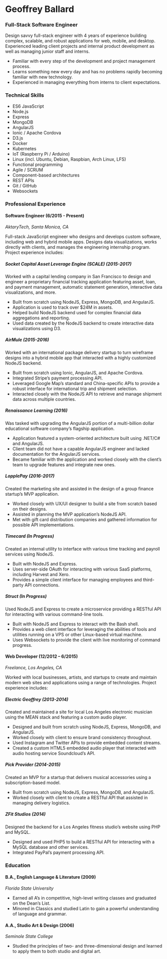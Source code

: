 # Geoffrey Ballard
### Full-Stack Software Engineer

Design savvy full-stack engineer with 4 years of experience building complex, scalable, and robust applications for web, mobile, and desktop. Experienced leading client projects and internal product development as well as managing junior staff and interns.

- Familiar with every step of the development and project management process.
- Learns something new every day and has no problems rapidly becoming familiar with new technology.
- Experienced in managing everything from interns to client expectations.

### Technical Skills

- ES6 JavaScript
- Node.js
- Express
- MongoDB
- AngularJS
- Ionic / Apache Cordova
- D3.js
- Docker
- Kubernetes
- IoT (Raspberry Pi / Arduino)
- Linux (incl. Ubuntu, Debian, Raspbian, Arch Linux, LFS)
- Functional programming
- Agile / SCRUM
- Component-based architectures
- REST APIs
- Git / GitHub
- Websockets

### Professional Experience

#### Software Engineer (6/2015 - Present)

_AktaryTech, Santa Monica, CA_

Full-stack JavaScript engineer who designs and develops custom software, including web and hybrid mobile apps. Designs data visualizations, works directly with clients, and manages the engineering internship program. Project experience includes:

##### Socket Capital Asset Leverage Engine (SCALE) (2015-2017)

Worked with a capital lending company in San Francisco to design and engineer a proprietary financial tracking application featuring asset, loan, and payment management, automatic statement generation, interactive data visualizations, and more.

- Built from scratch using NodeJS, Express, MongoDB, and AngularJS.
- Application is used to track over $24M in assets.
- Helped build NodeJS backend used for complex financial data aggregations and reporting.
- Used data created by the NodeJS backend to create interactive data visualizations using D3.

##### AirMule (2015-2016)

Worked with an international package delivery startup to turn wireframe designs into a hybrid mobile app that interacted with a highly customized NodeJS backend.

- Built from scratch using Ionic, AngularJS, and Apache Cordova.
- Integrated Stripe’s payment processing API.
- Leveraged Google Map’s standard and China-specific APIs to provide a robust interface for international trip and shipment selection.
- Interacted closely with the NodeJS API to retrieve and manage shipment data across multiple countries.

##### Renaissance Learning (2016)

Was tasked with upgrading the AngularJS portion of a multi-billion dollar educational software company’s flagship application.

- Application featured a system-oriented architecture built using .NET/C# and AngularJS.
- Client team did not have a capable AngularJS engineer and lacked documentation for the AngularJS services.
- Became familiar with the application and worked closely with the client’s team to upgrade features and integrate new ones.

##### LopplePay (2016-2017)

Created the marketing site and assisted in the design of a group finance startup’s MVP application.

- Worked closely with UX/UI designer to build a site from scratch based on their designs.
- Assisted in planning the MVP application’s NodeJS API.
- Met with gift card distribution companies and gathered information for possible API implementations.

##### Timecard (In Progress)

Created an internal utility to interface with various time tracking and payroll services using NodeJS.

- Built with NodeJS and Express.
- Uses server-side OAuth for interacting with various SaaS platforms, including Harvest and Xero.
- Provides a simple client interface for managing employees and third-party API connections.

##### Struct (In Progress)

Used NodeJS and Express to create a microservice providing a RESTful API for interacting with various command-line tools.

- Built with NodeJS and Express to interact with the Bash shell.
- Provides a web client interface for leveraging the abilities of tools and utilities running on a VPS or other Linux-based virtual machine.
- Uses Websockets to provide the client with live monitoring of command progress.

#### Web Developer (12/2012 – 6/2015)

_Freelance, Los Angeles, CA_

Worked with local businesses, artists, and startups to create and maintain modern web sites and applications using a range of technologies. Project experience includes:

##### Electric Geoffrey (2013-2014)

Created and maintained a site for local Los Angeles electronic musician using the MEAN stack and featuring a custom audio player.

- Designed and built from scratch using NodeJS, Express, MongoDB, and AngularJS.
- Worked closely with client to ensure brand consistency throughout.
- Used Instagram and Twitter APIs to provide embedded content streams.
- Created a custom HTML5 embedded audio player that interacted with audio hosting service Soundcloud’s API.

##### Pick Provider (2014-2015)

Created an MVP for a startup that delivers musical accessories using a subscription-based model.

- Built from scratch using NodeJS, Express, MongoDB, and AngularJS.
- Worked closely with client to create a RESTful API that assisted in managing delivery logistics.

##### ZFit Studios (2014)

Designed the backend for a Los Angeles fitness studio’s website using PHP and MySQL.

- Designed and used PHP5 to build a RESTful API for interacting with a MySQL database and other services.
- Integrated PayPal’s payment processing API.

### Education

#### B.A., English Language & Literature (2009)

_Florida State University_

- Earned all A’s in competitive, high-level writing classes and graduated on the Dean’s List. 
- Minored in Classics and studied Latin to gain a powerful understanding of language and grammar.

#### A.A., Studio Art & Design (2006)

_Seminole State College_

- Studied the principles of two- and three-dimensional design and learned to apply them to both studio and digital art.